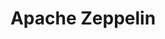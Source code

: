 ---
blog: https://medium.com/apache-zeppelin-stories
codehost: https://github.com/https://github.com/apache/zeppelin
logohandle: apache_zeppelin
sort: zeppelin
title: Apache Zeppelin
twitter: https://x.com/ApacheZeppelin
website: https://zeppelin.apache.org/
---